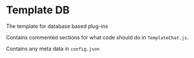 # Template DB

The template for database based plug-ins

Contains commented sections for what code should do in `TemplateChat.js`.

Contains any meta data in `config.json`
